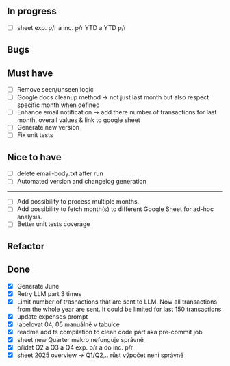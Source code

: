 ## In progress

- [ ] sheet exp. p/r a inc. p/r YTD a YTD p/r

## Bugs

## Must have

- [ ] Remove seen/unseen logic
- [ ] Google docs cleanup method -> not just last month but also respect specific month when defined
- [ ] Enhance email notification -> add there number of transactions for last month, overall values & link to google sheet
- [ ] Generate new version
- [ ] Fix unit tests

## Nice to have

- [ ] delete email-body.txt after run
- [ ] Automated version and changelog generation

---

- [ ] Add possibility to process multiple months.
- [ ] Add possibility to fetch month(s) to different Google Sheet for ad-hoc analysis.
- [ ] Better unit tests coverage

## Refactor

## Done

- [x] Generate June
- [x] Retry LLM part 3 times
- [x] Limit number of trasnactions that are sent to LLM. Now all transactions from the whole year are sent. It could be limited for last 150 transactions
- [x] update expenses prompt
- [x] labelovat 04, 05 manuálně v tabulce
- [x] readme add ts compilation to clean code part aka pre-commit job
- [x] sheet new Quarter makro nefunguje správně
- [x] přidat Q2 a Q3 a Q4 exp. p/r a do inc. p/r
- [x] sheet 2025 overview -> Q1/Q2,.. růst výpočet není správně
